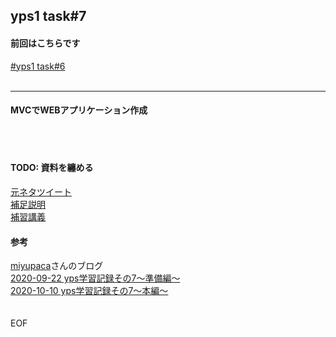 ## yps1 task#7

#### 前回はこちらです
[#yps1 task#6](https://github.com/yotaro-ok/yps/blob/master/task_6.md)
<br>
<br>

***

#### MVCでWEBアプリケーション作成

<br>
<br>

#### TODO: 資料を纏める

[元ネタツイート](https://twitter.com/yotaro__ok/status/1307232598486208513)
<br>
[補足説明](https://twitter.com/yotaro__ok/status/1309834179736006657)
<br>
[補習講義](https://twitter.com/yotaro__ok/status/1314772384713379840)
<br>
#### 参考

[miyupaca](https://twitter.com/miyupacaaa)さんのブログ
<br>
[2020-09-22 yps学習記録その7〜準備編〜](https://paca-gatsby.netlify.app/2020-09-22/)
<br>
[2020-10-10 yps学習記録その7〜本編〜](https://paca-gatsby.netlify.app/2020-10-10/)
<br>
<br>
<br>
EOF
